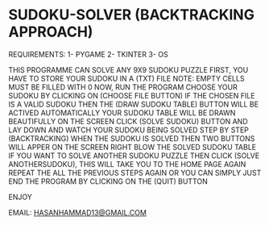 # SUDOKU-SOLVER (BACKTRACKING APPROACH)
REQUIREMENTS:
1- PYGAME
2- TKINTER 
3- OS

THIS PROGRAMME CAN SOLVE ANY 9X9 SUDOKU PUZZLE 
FIRST, YOU HAVE TO STORE YOUR SUDOKU IN A (TXT) FILE 
NOTE: EMPTY CELLS MUST BE FILLED WITH 0
NOW, RUN THE PROGRAM 
CHOOSE YOUR SUDOKU BY CLICKING ON (CHOOSE FILE BUTTON)
IF THE CHOSEN FILE IS A VALID SUDOKU THEN THE (DRAW SUDOKU TABLE) BUTTON WILL BE ACTIVED AUTOMATICALLY 
YOUR SUDOKU TABLE WILL BE DRAWN BEAUTIFULLY ON THE SCREEN
CLICK (SOLVE SUDOKU) BUTTON AND LAY DOWN AND WATCH YOUR SUDOKU BEING SOLVED STEP BY STEP (BACKTRACKING)
WHEN THE SUDOKU IS SOLVED THEN TWO BUTTONS WILL APPER ON THE SCREEN RIGHT BLOW THE SOLVED SUDOKU TABLE 
IF YOU WANT TO SOLVE ANOTHER SUDOKU PUZZLE THEN CLICK (SOLVE ANOTHERSUDOKU), THIS WILL TAKE YOU TO THE HOME PAGE AGAIN
REPEAT THE ALL THE PREVIOUS STEPS AGAIN 
OR YOU CAN SIMPLY JUST END THE PROGRAM BY CLICKING ON THE (QUIT) BUTTON 


ENJOY 


EMAIL: HASANHAMMAD13@GMAIL.COM
